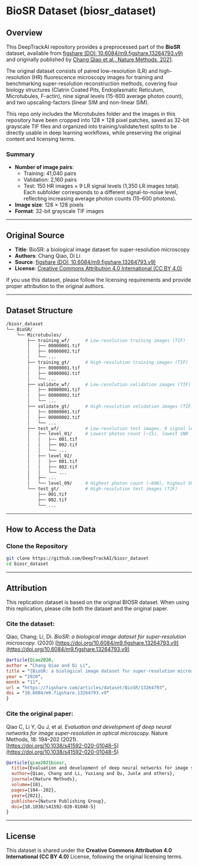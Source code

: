 # BioSR Dataset (biosr_dataset)

## Overview

This DeepTrackAI repository provides a preprocessed part of the **BioSR** dataset, available from [figshare (DOI: 10.6084/m9.figshare.13264793.v9)](https://doi.org/10.6084/m9.figshare.13264793.v9) and originally published by [Chang Qiao et al.,  Nature Methods, 2021](https://doi.org/10.1038/s41592-020-01048-5). 

The original dataset consists of paired low-resolution (LR) and high-resolution (HR) fluorescence microscopy images for training and benchmarking super-resolution reconstruction methods, covering four biology structures (Clatrin Coated Pits, Endoplasmatic Reticulum, Microtubules, F-actin), nine signal levels (15-600 average photon count), and two upscaling-factors (linear SIM and non-linear SIM).

This repo only includes the Microtubules folder and the images in this repository have been cropped into 128 × 128 pixel patches, saved as 32-bit grayscale TIF files and organized into training/validate/test splits to be directly usable in deep learning workflows, while preserving the original content and licensing terms.

### Summary
- **Number of image pairs**:  
  - Training: 41,040 pairs
  - Validation: 2,160 pairs  
  - Test: 150 HR images × 9 LR signal levels (1,350 LR images total). Each subfolder corresponds to a different signal-to-noise level, reflecting increasing average photon counts (15–600 photons).
- **Image size**: 128 × 128 pixels  
- **Format**: 32-bit grayscale TIF images  

---

## Original Source

- **Title**: BioSR: a biological image dataset for super-resolution microscopy  
- **Authors**: Chang Qiao, Di Li  
- **Source**: [figshare (DOI: 10.6084/m9.figshare.13264793.v9)](https://doi.org/10.6084/m9.figshare.13264793.v9)   
- **License**: [Creative Commons Attribution 4.0 International (CC BY 4.0)](https://creativecommons.org/licenses/by/4.0/)

If you use this dataset, please follow the licensing requirements and provide proper attribution to the original authors.

---

## Dataset Structure

```bash
/biosr_dataset
└── BioSR/
    └── Microtubules/
        ├── training_wf/      # Low-resolution training images (TIF)
        │   ├── 00000001.tif
        │   ├── 00000002.tif
        │   └── ...
        ├── training_gt/      # High-resolution training images (TIF)
        │   ├── 00000001.tif
        │   ├── 00000002.tif
        │   └── ...
        ├── validate_wf/      # Low-resolution validation images (TIF)
        │   ├── 00000001.tif
        │   ├── 00000002.tif
        │   └── ...
        ├── validate_gt/      # High-resolution validation images (TIF)
        │   ├── 00000001.tif
        │   ├── 00000002.tif
        │   └── ...
        ├── test_wf/          # Low-resolution test images, 9 signal levels
        │   ├── level_01/     # Lowest photon count (~15), lowest SNR
        │   │   ├── 001.tif
        │   │   ├── 002.tif
        │   │   └── ...
        │   ├── level_02/
        │   │   ├── 001.tif
        │   │   ├── 002.tif
        │   │   └── ...
        │   ├── ...
        │   └── level_09/     # Highest photon count (~600), highest SNR
        └── test_gt/          # High-resolution test images (TIF)
            ├── 001.tif
            ├── 002.tif
            └── ...
```

---

## How to Access the Data

### Clone the Repository
```bash
git clone https://github.com/DeepTrackAI/biosr_dataset
cd biosr_dataset
```

---

## Attribution

This replication dataset is based on the original BIOSR dataset. When using this replication, please cite both the dataset and the original paper.

### Cite the dataset:

Qiao, Chang; Li, Di. *BioSR: a biological image dataset for super-resolution microscopy.* (2020)
[https://doi.org/10.6084/m9.figshare.13264793.v9](https://doi.org/10.6084/m9.figshare.13264793.v9)

```bibtex
@article{Qiao2020,
author = "Chang Qiao and Di Li",
title = "{BioSR: a biological image dataset for super-resolution microscopy}",
year = "2020",
month = "11",
url = "https://figshare.com/articles/dataset/BioSR/13264793",
doi = "10.6084/m9.figshare.13264793.v9"
}
```

### Cite the original paper:
Qiao C, Li Y, Qu J, et al. *Evaluation and development of deep neural networks for image super-resolution in optical microscopy.* Nature Methods, 18: 194–202 (2021).  
[https://doi.org/10.1038/s41592-020-01048-5](https://doi.org/10.1038/s41592-020-01048-5)

```bibtex
@article{qiao2021biosr,
  title={Evaluation and development of deep neural networks for image super-resolution in optical microscopy},
  author={Qiao, Chang and Li, Yuxiang and Qu, Junle and others},
  journal={Nature Methods},
  volume={18},
  pages={194--202},
  year={2021},
  publisher={Nature Publishing Group},
  doi={10.1038/s41592-020-01048-5}
}
```

---

## License

This dataset is shared under the **Creative Commons Attribution 4.0 International (CC BY 4.0)** License, following the original licensing terms.

